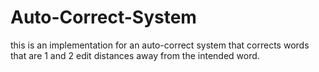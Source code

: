 # Auto-Correct-System
this is an implementation for an auto-correct system that corrects words that are 1 and 2 edit distances away from the intended word.

